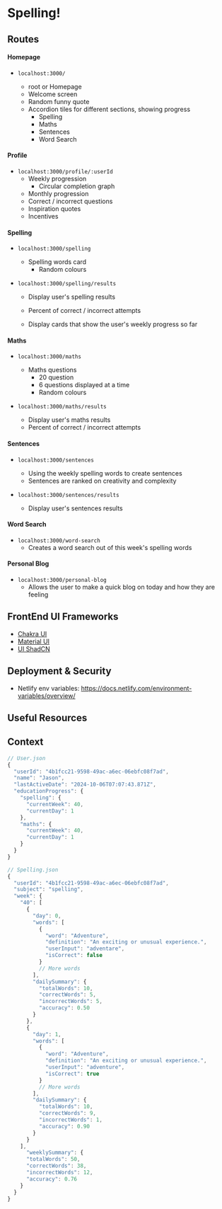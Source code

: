 # Spelling!

## Routes

#### Homepage

- `localhost:3000/`

  - root or Homepage
  - Welcome screen
  - Random funny quote
  - Accordion tiles for different sections, showing progress
    - Spelling
    - Maths
    - Sentences
    - Word Search

#### Profile

- `localhost:3000/profile/:userId`
  - Weekly progression
    - Circular completion graph
  - Monthly progression
  - Correct / incorrect questions
  - Inspiration quotes
  - Incentives

#### Spelling

- `localhost:3000/spelling`

  - Spelling words card
    - Random colours

- `localhost:3000/spelling/results`

  - Display user's spelling results
  - Percent of correct / incorrect attempts

  - Display cards that show the user's weekly progress so far

#### Maths

- `localhost:3000/maths`

  - Maths questions
    - 20 question
    - 6 questions displayed at a time
    - Random colours

- `localhost:3000/maths/results`

  - Display user's maths results
  - Percent of correct / incorrect attempts

#### Sentences

- `localhost:3000/sentences`

  - Using the weekly spelling words to create sentences
  - Sentences are ranked on creativity and complexity

- `localhost:3000/sentences/results`

  - Display user's sentences results

#### Word Search

- `localhost:3000/word-search`
  - Creates a word search out of this week's spelling words

#### Personal Blog

- `localhost:3000/personal-blog`
  - Allows the user to make a quick blog on today and how they are feeling

## FrontEnd UI Frameworks

- [Chakra UI](https://v2.chakra-ui.com/)
- [Material UI](https://mui.com/)
- [UI ShadCN](https://ui.shadcn.com/)

## Deployment & Security

- Netlify env variables: https://docs.netlify.com/environment-variables/overview/

## Useful Resources

## Context

```js
// User.json
{
  "userId": "4b1fcc21-9598-49ac-a6ec-06ebfc08f7ad",
  "name": "Jason",
  "lastActiveDate": "2024-10-06T07:07:43.871Z",
  "educationProgress": {
    "spelling": {
      "currentWeek": 40,
      "currentDay": 1
    },
    "maths": {
      "currentWeek": 40,
      "currentDay": 1
    }
  }
}
```

```js
// Spelling.json
{
  "userId": "4b1fcc21-9598-49ac-a6ec-06ebfc08f7ad",
  "subject": "spelling",
  "week": {
    "40": [
      {
        "day": 0,
        "words": [
          {
            "word": "Adventure",
            "definition": "An exciting or unusual experience.",
            "userInput": "adventare",
            "isCorrect": false
          }
          // More words
        ],
        "dailySummary": {
          "totalWords": 10,
          "correctWords": 5,
          "incorrectWords": 5,
          "accuracy": 0.50
        }
      },
      {
        "day": 1,
        "words": [
          {
            "word": "Adventure",
            "definition": "An exciting or unusual experience.",
            "userInput": "adventure",
            "isCorrect": true
          }
          // More words
        ],
        "dailySummary": {
          "totalWords": 10,
          "correctWords": 9,
          "incorrectWords": 1,
          "accuracy": 0.90
        }
      }
    ],
      "weeklySummary": {
      "totalWords": 50,
      "correctWords": 38,
      "incorrectWords": 12,
      "accuracy": 0.76
    }
  }
}
```
